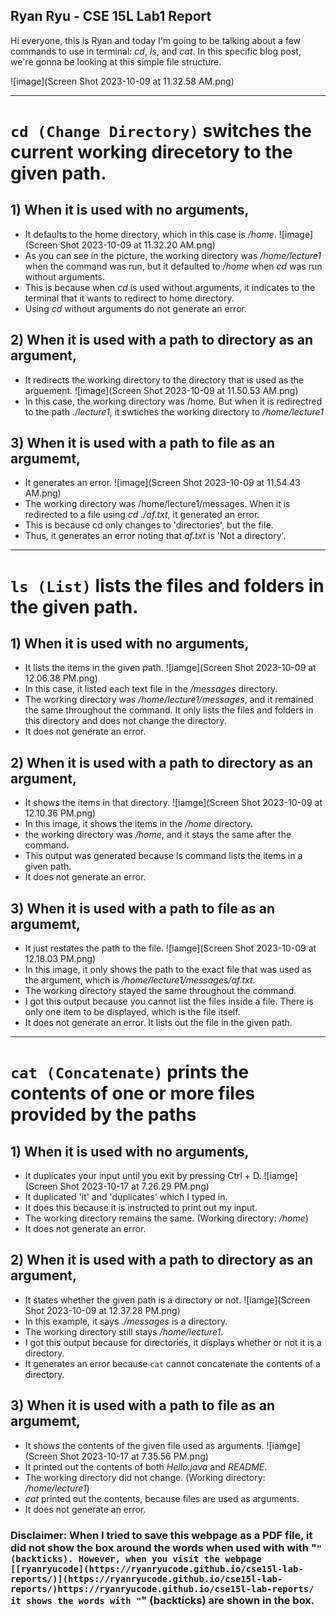 Ryan Ryu - CSE 15L Lab1 Report
---
Hi everyone, this is Ryan and today I'm going to be talking about a few commands to use in terminal: *cd*, *ls*, and *cat*.
In this specific blog post, we're gonna be looking at this simple file structure.

![image](Screen Shot 2023-10-09 at 11.32.58 AM.png)

---
# `cd (Change Directory)` switches the current working direcetory to the given path.
## 1) When it is used with no arguments,
   - It defaults to the home directory, which in this case is */home*.
     ![image](Screen Shot 2023-10-09 at 11.32.20 AM.png)
   - As you can see in the picture, the working directory was */home/lecture1* when the command was run, but it defaulted to */home* when *cd* was run without arguments.
   - This is because when *cd* is used without arguments, it indicates to the terminal that it wants to redirect to home directory.
   - Using *cd* without arguments do not generate an error. 
  
## 2) When it is used with a path to directory as an argument,
   - It redirects the working directory to the directory that is used as the arguement.
     ![image](Screen Shot 2023-10-09 at 11.50.53 AM.png)
   - In this case, the working directory was /home. But when it is redirectred to the path *./lecture1*, it swtiches the working directory to */home/lecture1*
  
## 3) When it is used with a path to file as an argumemt,
   - It generates an error.
     ![image](Screen Shot 2023-10-09 at 11.54.43 AM.png)
   - The working directory was /home/lecture1/messages. When it is redirected to a file using *cd ./af.txt*, it generated an error.
   - This is because cd only changes to 'directories', but the file.
   - Thus, it generates an error noting that *af.txt* is 'Not a directory'.

---
# `ls (List)` lists the files and folders in the given path.
## 1) When it is used with no arguments,
   - It lists the items in the given path.
     ![iamge](Screen Shot 2023-10-09 at 12.06.38 PM.png)
   - In this case, it listed each text file in the */messages* directory.
   - The working directory was */home/lecture1/messages*, and it remained the same throughout the command. It only lists the files and folders in this directory and does not change the directory.
   - It does not generate an error.
   
## 2) When it is used with a path to directory as an argument,
   - It shows the items in that directory.
     ![iamge](Screen Shot 2023-10-09 at 12.10.36 PM.png)
   - In this image, it shows the items in the */home* directory.
   - the working directory was */home*, and it stays the same after the command.
   - This output was generated because ls command lists the items in a given path.
   - It does not generate an error.
   
## 3) When it is used with a path to file as an argumemt,
   - It just restates the path to the file.
     ![iamge](Screen Shot 2023-10-09 at 12.18.03 PM.png)
   - In this image, it only shows the path to the exact file that was used as the argument, which is */home/lecture1/messages/af.txt*.
   - The working directory stayed the same throughout the command.
   - I got this output because you cannot list the files inside a file. There is only one item to be displayed, which is the file itself.
   - It does not generate an error. It lists out the file in the given path.

---  
# `cat (Concatenate)` prints the contents of one or more files provided by the paths
## 1) When it is used with no arguments,
   - It duplicates your input until you exit by pressing Ctrl + D.
     ![iamge](Screen Shot 2023-10-17 at 7.26.29 PM.png)
   - It duplicated 'it' and 'duplicates' which I typed in.
   - It does this because it is instructed to print out my input.
   - The working directory remains the same. (Working directory: */home*)
   - It does not generate an error.

## 2) When it is used with a path to directory as an argument,
   - It states whether the given path is a directory or not. 
     ![iamge](Screen Shot 2023-10-09 at 12.37.28 PM.png)
   - In this example, it says *./messages* is a directory.
   - The working directory still stays */home/lecture1*.
   - I got this output because for directories, it displays whether or not it is a directory.
   - It generates an error because `cat` cannot concatenate the contents of a directory.
   
## 3) When it is used with a path to file as an argumemt,
   - It shows the contents of the given file used as arguments.
     ![iamge](Screen Shot 2023-10-17 at 7.35.56 PM.png)
   - It printed out the contents of both *Hello.java* and *README*.
   - The working directory did not change. (Working directory: */home/lecture1*)
   - *cat* printed out the contents, because files are used as arguments.
   - It does not generate an error.

### Disclaimer: When I tried to save this webpage as a PDF file, it did not show the box around the words when used with with "`" (backticks). However, when you visit the webpage [[ryanryucode](https://ryanryucode.github.io/cse15l-lab-reports/)](https://ryanryucode.github.io/cse15l-lab-reports/)https://ryanryucode.github.io/cse15l-lab-reports/ it shows the words with "`" (backticks) are shown in the box.
   
